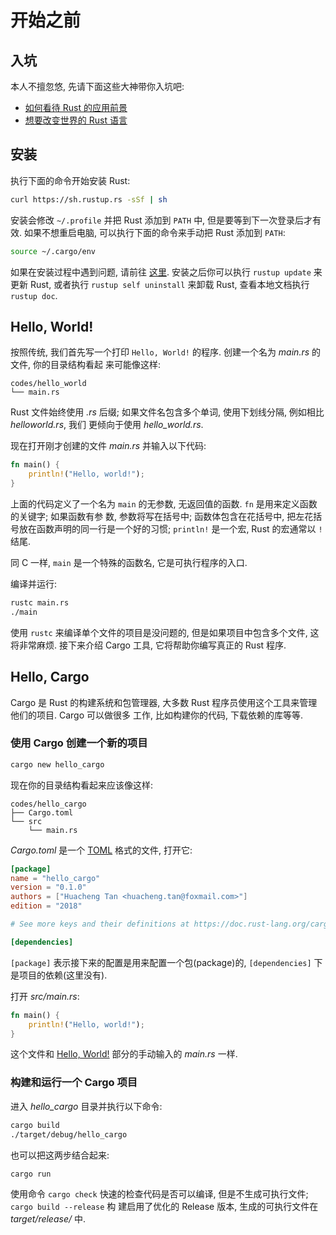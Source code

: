 # 开始之前


## 入坑

本人不擅忽悠, 先请下面这些大神带你入坑吧:

* <a href="https://www.zhihu.com/question/30407715/answer/48032883" target="_blank">
    如何看待 Rust 的应用前景</a>

* <a href="https://www.infoq.cn/article/Uugi_eIJusEka1aSPmQM" target="_blank">
    想要改变世界的 Rust 语言</a>


## 安装

执行下面的命令开始安装 Rust:

```sh
curl https://sh.rustup.rs -sSf | sh
```

安装会修改 `~/.profile` 并把 Rust 添加到 `PATH` 中, 但是要等到下一次登录后才有效. 如果不想重启电脑,
可以执行下面的命令来手动把 Rust 添加到 `PATH`:

```sh
source ~/.cargo/env
```

如果在安装过程中遇到问题, 请前往 <a href="https://www.rust-lang.org/zh-CN/tools/install"
target="_blank">这里</a>. 安装之后你可以执行 `rustup update` 来更新 Rust, 或者执行 `rustup self
uninstall` 来卸载 Rust, 查看本地文档执行 `rustup doc`.


## Hello, World!

按照传统, 我们首先写一个打印 `Hello, World!` 的程序. 创建一个名为 *main.rs* 的文件, 你的目录结构看起
来可能像这样:

    codes/hello_world
    └── main.rs

Rust 文件始终使用 *.rs* 后缀; 如果文件名包含多个单词, 使用下划线分隔, 例如相比 *helloworld.rs*, 我们
更倾向于使用 *hello_world.rs*.

现在打开刚才创建的文件 *main.rs* 并输入以下代码:

```rust
fn main() {
    println!("Hello, world!");
}
```

上面的代码定义了一个名为 `main` 的无参数, 无返回值的函数. `fn` 是用来定义函数的关键字; 如果函数有参
数, 参数将写在括号中; 函数体包含在花括号中, 把左花括号放在函数声明的同一行是一个好的习惯; `println!`
是一个宏, Rust 的宏通常以 `!` 结尾.

同 C 一样, `main` 是一个特殊的函数名, 它是可执行程序的入口.

编译并运行:

```sh
rustc main.rs
./main
```

使用 `rustc` 来编译单个文件的项目是没问题的, 但是如果项目中包含多个文件, 这将非常麻烦. 接下来介绍
Cargo 工具, 它将帮助你编写真正的 Rust 程序.


## Hello, Cargo

Cargo 是 Rust 的构建系统和包管理器, 大多数 Rust 程序员使用这个工具来管理他们的项目. Cargo 可以做很多
工作, 比如构建你的代码, 下载依赖的库等等.


### 使用 Cargo 创建一个新的项目

```sh
cargo new hello_cargo
```

现在你的目录结构看起来应该像这样:

    codes/hello_cargo
    ├── Cargo.toml
    └── src
        └── main.rs

*Cargo.toml* 是一个 [TOML](https://github.com/toml-lang/toml) 格式的文件, 打开它:

```toml
[package]
name = "hello_cargo"
version = "0.1.0"
authors = ["Huacheng Tan <huacheng.tan@foxmail.com>"]
edition = "2018"

# See more keys and their definitions at https://doc.rust-lang.org/cargo/reference/manifest.html

[dependencies]
```

`[package]` 表示接下来的配置是用来配置一个包(package)的, `[dependencies]` 下是项目的依赖(这里没有).

打开 *src/main.rs*:

```rust
fn main() {
    println!("Hello, world!");
}
```

这个文件和 [Hello, World!](# "Hello, World!") 部分的手动输入的 *main.rs* 一样.


### 构建和运行一个 Cargo 项目

进入 *hello_cargo* 目录并执行以下命令:

```sh
cargo build
./target/debug/hello_cargo
```

也可以把这两步结合起来:

```sh
cargo run
```

使用命令 `cargo check` 快速的检查代码是否可以编译, 但是不生成可执行文件; `cargo build --release` 构
建启用了优化的 Release 版本, 生成的可执行文件在 *target/release/* 中.
